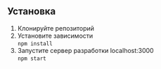 ## Установка  
1. Клонируйте репозиторий  
2. Установите зависимости  
`npm install`  
3. Запустите сервер разработки localhost:3000  
`npm start`  

